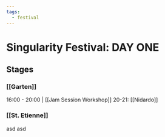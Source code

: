 ```yaml
---
tags:
  - festival
---
```


# Singularity Festival: DAY ONE

## Stages

### [[Garten]]
16:00 - 20:00 | [[Jam Session Workshop]]
20-21: [[Nidardo]]

### [[St. Etienne]]
asd
asd
